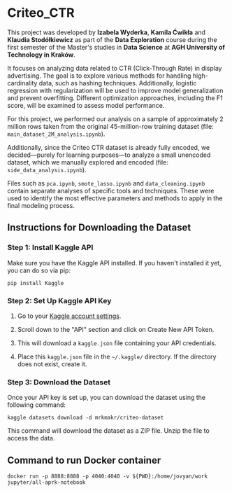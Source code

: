 # Criteo_CTR

This project was developed by **Izabela Wyderka**, **Kamila Ćwikła** and **Klaudia Stodółkiewicz** as part of the **Data Exploration** course during the first semester of the Master's studies in **Data Science** at **AGH University of Technology in Kraków**.

It focuses on analyzing data related to CTR (Click-Through Rate) in display advertising. The goal is to explore various methods for handling high-cardinality data, such as hashing techniques. Additionally, logistic regression with regularization will be used to improve model generalization and prevent overfitting. Different optimization approaches, including the F1 score, will be examined to assess model performance.

For this project, we performed our analysis on a sample of approximately 2 million rows taken from the original 45-million-row training dataset (file: `main_dataset_2M_analysis.ipynb`).

Additionally, since the Criteo CTR dataset is already fully encoded, we decided—purely for learning purposes—to analyze a small unencoded dataset, which we manually explored and encoded (file: `side_data_analysis.ipynb`).

Files such as `pca.ipynb`, `smote_lasso.ipynb` and `data_cleaning.ipynb` contain separate analyses of specific tools and techniques. These were used to identify the most effective parameters and methods to apply in the final modeling process.

## Instructions for Downloading the Dataset

### Step 1: Install Kaggle API

Make sure you have the Kaggle API installed. If you haven't installed it yet, you can do so via pip:

```
pip install Kaggle
```

### Step 2: Set Up Kaggle API Key

1. Go to your [Kaggle account settings](https://www.kaggle.com/settings).

2. Scroll down to the "API" section and click on Create New API Token.

3. This will download a `kaggle.json` file containing your API credentials.

4. Place this `kaggle.json` file in the `~/.kaggle/` directory. If the directory does not exist, create it.

### Step 3: Download the Dataset

Once your API key is set up, you can download the dataset using the following command:
```
kaggle datasets download -d mrkmakr/criteo-dataset
```
This command will download the dataset as a ZIP file. Unzip the file to access the data.

## Command to run Docker container

```
docker run -p 8888:8888 -p 4040:4040 -v ${PWD}:/home/jovyan/work jupyter/all-aprk-notebook
```





